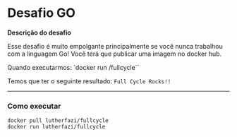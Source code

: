 # Desafio GO

**Descrição do desafio**

Esse desafio é muito empolgante principalmente se você nunca trabalhou com a linguagem Go!
Você terá que publicar uma imagem no docker hub.

Quando executarmos: `docker run <seu-user>/fullcycle``

Temos que ter o seguinte resultado: `Full Cycle Rocks!!`

---

### Como executar

```
docker pull lutherfazi/fullcycle
docker run lutherfazi/fullcycle
```
